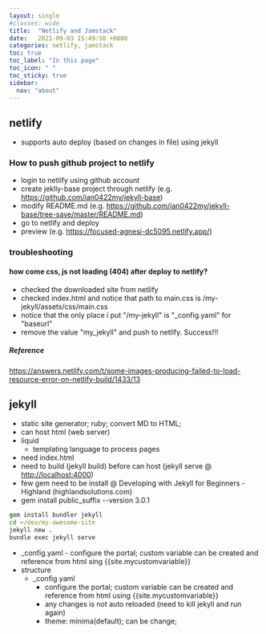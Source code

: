 ```yaml
---
layout: single
#classes: wide
title:  "Netlify and Jamstack"
date:   2021-09-03 15:49:50 +0800
categories: netlify, jamstack
toc: true
toc_label: "In this page"
toc_icon: " "
toc_sticky: true
sidebar:
  nav: "about"
---
```


## netlify

* supports auto deploy (based on changes in file) using jekyll

### How to push github project to netlify

* login to netlify using github account
* create jeklly-base project through netlify (e.g. <https://github.com/ian0422my/jekyll-base>)
* modify README.md (e.g. <https://github.com/ian0422my/jekyll-base/tree-save/master/README.md>)
* go to netlify and deploy
* preview (e.g. <https://focused-agnesi-dc5095.netlify.app/>)

### troubleshooting

#### how come css, js not loading (404) after deploy to netlify?

* checked the downloaded site from netlify
* checked index.html and notice that path to main.css is /my-jekyll/assets/css/main.css
* notice that the only place i put "/my-jekyll" is "_config.yaml" for "baseurl"
* remove the value "my_jekyll" and push to netlify. Success!!!

##### Reference

<https://answers.netlify.com/t/some-images-producing-failed-to-load-resource-error-on-netlify-build/1433/13>



## jekyll

* static site generator; ruby; convert MD to HTML;
* can host html (web server)
* liquid
  * templating language to process pages
* need index.html
* need to build (jekyll build) before can host (jekyll serve @ <http://localhost:4000>)
* few gem need to be install @  Developing with Jekyll for Beginners - Highland (highlandsolutions.com)
* gem install public_suffix --version 3.0.1

```cmd
gem install bundler jekyll
cd ~/dev/my-awesome-site
jekyll new .
bundle exec jekyll serve
```

* _config.yaml - configure the portal; custom variable can be created and reference from html sing {{site.mycustomvariable}}
* structure
  * _config.yaml
    * configure the portal; custom variable can be created and reference from html using {{site.mycustomvariable}}
    * any changes is not auto reloaded (need to kill jekyll and run again)
    * theme: minima(default); can be change;
